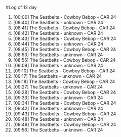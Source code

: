 #Log of 12 day

1. [00:00] The Seatbelts - Cowboy Bebop - CAR 24
1. [08:40] The Seatbelts - unknown - CAR 24
1. [08:41] The Seatbelts - Cowboy Bebop - CAR 24
1. [08:42] The Seatbelts - unknown - CAR 24
1. [08:43] The Seatbelts - Cowboy Bebop - CAR 24
1. [08:44] The Seatbelts - unknown - CAR 24
1. [08:45] The Seatbelts - Cowboy Bebop - CAR 24
1. [08:53] The Seatbelts - unknown - CAR 24
1. [08:55] The Seatbelts - Cowboy Bebop - CAR 24
1. [09:09] The Seatbelts - unknown - CAR 24
1. [09:10] The Seatbelts - Cowboy Bebop - CAR 24
1. [09:17] The Seatbelts - unknown - CAR 24
1. [09:18] The Seatbelts - Cowboy Bebop - CAR 24
1. [09:27] The Seatbelts - unknown - CAR 24
1. [09:28] The Seatbelts - Cowboy Bebop - CAR 24
1. [09:33] The Seatbelts - unknown - CAR 24
1. [09:34] The Seatbelts - Cowboy Bebop - CAR 24
1. [09:42] The Seatbelts - unknown - CAR 24
1. [09:43] The Seatbelts - Cowboy Bebop - CAR 24
1. [09:48] The Seatbelts - unknown - CAR 24
1. [09:49] The Seatbelts - Cowboy Bebop - CAR 24
1. [09:56] The Seatbelts - unknown - CAR 24
